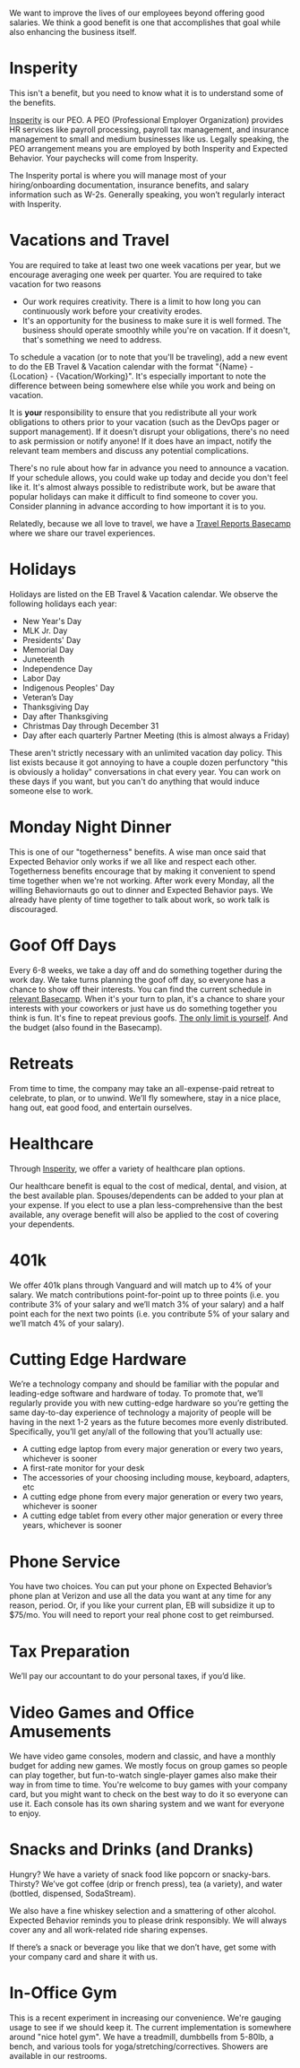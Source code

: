 We want to improve the lives of our employees beyond offering good salaries. We think a good benefit is one that accomplishes that goal while also enhancing the business itself.

# Insperity
This isn't a benefit, but you need to know what it is to understand some of the benefits.

[Insperity](https://www.insperity.com) is our PEO. A PEO (Professional Employer Organization) provides HR services like payroll processing, payroll tax management, and insurance management to small and medium businesses like us.
Legally speaking, the PEO arrangement means you are employed by both Insperity and Expected Behavior. Your paychecks will come from Insperity.

The Insperity portal is where you will manage most of your hiring/onboarding documentation, insurance benefits, and salary information such as W-2s. Generally speaking, you won’t regularly interact with Insperity.

# Vacations and Travel
You are required to take at least two one week vacations per year, but we encourage averaging one week per quarter. You are required to take vacation for two reasons
- Our work requires creativity. There is a limit to how long you can continuously work before your creativity erodes.
- It's an opportunity for the business to make sure it is well formed. The business should operate smoothly while you're on vacation. If it doesn't, that's something we need to address.

To schedule a vacation (or to note that you'll be traveling), add a new event to do the EB Travel & Vacation calendar with the format "{Name} - {Location} - {Vacation/Working}". It's especially important to note the difference between being somewhere else while you work and being on vacation.  

It is **your** responsibility to ensure that you redistribute all your work obligations to others prior to your vacation (such as the DevOps pager or support management). If it doesn't disrupt your obligations, there's no need to ask permission or notify anyone! If it does have an impact, notify the relevant team members and discuss any potential complications. 

There's no rule about how far in advance you need to announce a vacation. If your schedule allows, you could wake up today and decide you don't feel like it. It's almost always possible to redistribute work, but be aware that popular holidays can make it difficult to find someone to cover you. Consider planning in advance according to how important it is to you.
 
Relatedly, because we all love to travel, we have a [Travel Reports Basecamp](https://3.basecamp.com/3093825/projects/13426840) where we share our travel experiences. 

# Holidays
Holidays are listed on the EB Travel & Vacation calendar. We observe the following holidays each year:
- New Year's Day
- MLK Jr. Day 
- Presidents' Day 
- Memorial Day
- Juneteenth
- Independence Day
- Labor Day
- Indigenous Peoples' Day
- Veteran’s Day
- Thanksgiving Day 
- Day after Thanksgiving
- Christmas Day through December 31   
- Day after each quarterly Partner Meeting (this is almost always a Friday)

These aren't strictly necessary with an unlimited vacation day policy. This list exists because it got annoying to have a couple dozen perfunctory "this is obviously a holiday" conversations in chat every year. You can work on these days if you want, but you can't do anything that would induce someone else to work.

# Monday Night Dinner
This is one of our "togetherness" benefits. A wise man once said that Expected Behavior only works if we all like and respect each other. Togetherness benefits encourage that by making it convenient to spend time together when we're not working. After work every Monday, all the willing Behaviornauts go out to dinner and Expected Behavior pays. We already have plenty of time together to talk about work, so work talk is discouraged. 

# Goof Off Days
Every 6-8 weeks, we take a day off and do something together during the work day. We take turns planning the goof off day, so everyone has a chance to show off their interests. You can find the current schedule in [relevant Basecamp](https://3.basecamp.com/3093825/projects/31753536). When it's your turn to plan, it's a chance to share your interests with your coworkers or just have us do something together you think is fun. It's fine to repeat previous goofs. [The only limit is yourself](https://www.zombo.com). And the budget (also found in the Basecamp).

# Retreats
From time to time, the company may take an all-expense-paid retreat to celebrate, to plan, or to unwind.  We’ll fly somewhere, stay in a nice place, hang out, eat good food, and entertain ourselves.

# Healthcare
Through [Insperity](https://www.insperity.com), we offer a variety of healthcare plan options.

Our healthcare benefit is equal to the cost of medical, dental, and vision, at the best available plan. Spouses/dependents can be added to your plan at your expense. If you elect to use a plan less-comprehensive than the best available, any overage benefit will also be applied to the cost of covering your dependents.

# 401k
We offer 401k plans through Vanguard and will match up to 4% of your salary. We match contributions point-for-point up to three points (i.e. you contribute 3% of your salary and we’ll match 3% of your salary) and a half point each for the next two points (i.e. you contribute 5% of your salary and we’ll match 4% of your salary).

# Cutting Edge Hardware
We’re a technology company and should be familiar with the popular and leading-edge software and hardware of today. To promote that, we’ll regularly provide you with new cutting-edge hardware so you’re getting the same day-to-day experience of technology a majority of people will be having in the next 1-2 years as the future becomes more evenly distributed. Specifically, you’ll get any/all of the following that you’ll actually use:
- A cutting edge laptop from every major generation or every two years, whichever is sooner
- A first-rate monitor for your desk
- The accessories of your choosing including mouse, keyboard, adapters, etc
- A cutting edge phone from every major generation or every two years, whichever is sooner
- A cutting edge tablet from every other major generation or every three years, whichever is sooner

# Phone Service
You have two choices. You can put your phone on Expected Behavior’s phone plan at Verizon and use all the data you want at any time for any reason, period.  Or, if you like your current plan, EB will subsidize it up to $75/mo. You will need to report your real phone cost to get reimbursed.

# Tax Preparation
We’ll pay our accountant to do your personal taxes, if you’d like.

# Video Games and Office Amusements
We have video game consoles, modern and classic, and have a monthly budget for adding new games. We mostly focus on group games so people can play together, but fun-to-watch single-player games also make their way in from time to time. You're welcome to buy games with your company card, but you might want to check on the best way to do it so everyone can use it. Each console has its own sharing system and we want for everyone to enjoy.

# Snacks and Drinks (and Dranks)
Hungry?  We have a variety of snack food like popcorn or snacky-bars. 
Thirsty? We’ve got coffee (drip or french press), tea (a variety), and water (bottled, dispensed, SodaStream). 

We also have a fine whiskey selection and a smattering of other alcohol. Expected Behavior reminds you to please drink responsibly. We will always cover any and all work-related ride sharing expenses.

If there’s a snack or beverage you like that we don’t have, get some with your company card and share it with us.

# In-Office Gym
This is a recent experiment in increasing our convenience. We're gauging usage to see if we should keep it. The current implementation is somewhere around "nice hotel gym". We have a treadmill, dumbbells from 5-80lb, a bench, and various tools for yoga/stretching/correctives. Showers are available in our restrooms.




